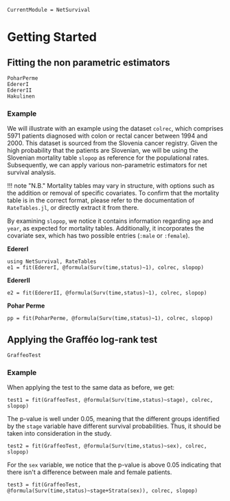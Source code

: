 ```@meta
CurrentModule = NetSurvival
```

# Getting Started

## Fitting the non parametric estimators

```@docs
PoharPerme
EdererI
EdererII
Hakulinen
```

### Example

We will illustrate with an example using the dataset `colrec`, which comprises $5971$ patients diagnosed with colon or rectal cancer  between 1994 and 2000. This dataset is sourced from the Slovenia cancer registry. Given the high probability that the patients are Slovenian, we will be using the Slovenian mortality table `slopop` as reference for the populational rates. Subsequently, we can apply various non-parametric estimators for net survival analysis.

!!! note "N.B." 
    Mortality tables may vary in structure, with options such as the addition or removal of specific covariates. To confirm that the mortality table is in the correct format, please refer to the documentation of `RateTables.jl`, or directly extract it from there.

By examining `slopop`, we notice it contains information regarding `age` and `year`, as expected for mortality tables. Additionally, it incorporates the covariate sex, which has two possible entries (`:male` or `:female`).

**EdererI**
```@example 1
using NetSurvival, RateTables
e1 = fit(EdererI, @formula(Surv(time,status)~1), colrec, slopop)
```

**EdererII**
```@example 1
e2 = fit(EdererII, @formula(Surv(time,status)~1), colrec, slopop)
```

**Pohar Perme**
```@example 1
pp = fit(PoharPerme, @formula(Surv(time,status)~1), colrec, slopop)
```

## Applying the Grafféo log-rank test

```@docs
GraffeoTest
```

### Example

When applying the test to the same data as before, we get:

```@example 1
test1 = fit(GraffeoTest, @formula(Surv(time,status)~stage), colrec, slopop)
```

The p-value is well under $0.05$, meaning that the different groups identified by the `stage` variable have different survival probabilities. Thus, it should be taken into consideration in the study.

```@example 1
test2 = fit(GraffeoTest, @formula(Surv(time,status)~sex), colrec, slopop)
```

For the `sex` variable, we notice that the p-value is above $0.05$ indicating that there isn't a difference between male and female patients.

```@example 1
test3 = fit(GraffeoTest, @formula(Surv(time,status)~stage+Strata(sex)), colrec, slopop)
```